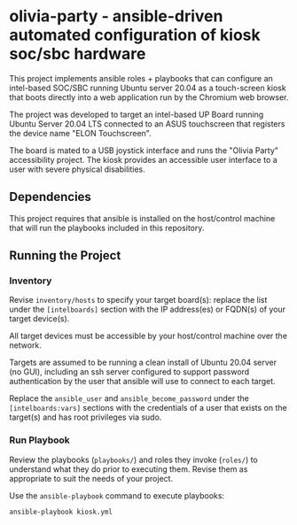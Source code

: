 # olivia-party - ansible-driven automated configuration of kiosk soc/sbc hardware

This project implements ansible roles + playbooks that can configure an intel-based SOC/SBC running Ubuntu server 20.04 as a touch-screen kiosk that boots directly into a web application run by the Chromium web browser.

The project was developed to target an intel-based UP Board running Ubuntu Server 20.04 LTS connected to an ASUS touchscreen that registers the device name "ELON Touchscreen".

The board is mated to a USB joystick interface and runs the "Olivia Party" accessibility project. The kiosk provides an accessible user interface to a user with severe physical disabilities.

## Dependencies

This project requires that ansible is installed on the host/control machine that will run the playbooks included in this repository.

## Running the Project

### Inventory

Revise `inventory/hosts` to specify your target board(s): replace the list under the `[intelboards]` section with the IP address(es) or FQDN(s) of your target device(s).

All target devices must be accessible by your host/control machine over the network.

Targets are assumed to be running a clean install of Ubuntu 20.04 server (no GUI), including an ssh server configured to support password authentication by the user that ansible will use to connect to each target.

Replace the `ansible_user` and `ansible_become_password` under the `[intelboards:vars]` sections with the credentials of a user that exists on the target(s) and has root privileges via sudo.

### Run Playbook

Review the playbooks (`playbooks/`) and roles they invoke (`roles/`) to understand what they do prior to executing them. Revise them as appropriate to suit the needs of your project.

Use the `ansible-playbook` command to execute playbooks:

```sh
ansible-playbook kiosk.yml
```
